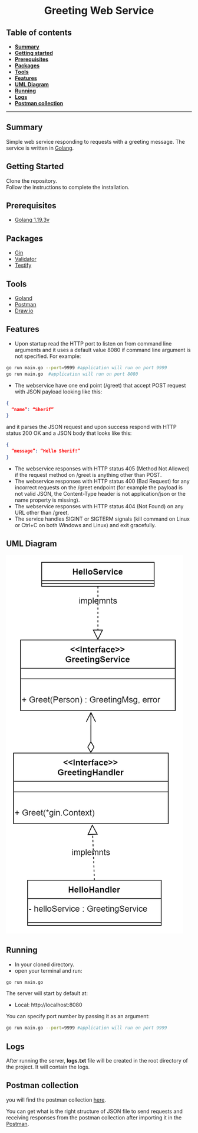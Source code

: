 <div align="center">
  <br>
  <h1>Greeting Web Service</h1>
</div>

## Table of contents

- [**Summary**](#summary)
- [**Getting started**](#getting-started)
- [**Prerequisites**](#prerequisites)
- [**Packages**](#packages)
- [**Tools**](#tools)
- [**Features**](#features)
- [**UML Diagram**](#uml-diagram)
- [**Running**](#running)
- [**Logs**](#logs)
- [**Postman collection**](#postman-collection)

---

## Summary

Simple web service responding to requests with a greeting message. The service is written
in [Golang](https://go.dev/).

## Getting Started

Clone the repository.<br />
Follow the instructions to complete the installation.

## Prerequisites

- [Golang 1.19.3v](https://pkg.go.dev/golang.org/dl/go1.19.3)

## Packages

- [Gin](https://github.com/gin-gonic/gin)
- [Validator](https://github.com/go-playground/validator)
- [Testify](https://github.com/stretchr/testify)

## Tools
- [Goland](https://www.jetbrains.com/go/)
- [Postman](https://www.postman.com/)
- [Draw.io](https://app.diagrams.net/)

## Features

- Upon startup read the HTTP port to listen on from command line arguments and it uses a default value 8080 if command
  line argument is not specified. For example:

```bash
go run main.go --port=9999 #application will run on port 9999
go run main.go  #application will run on port 8080
```

- The webservice have one end point (/greet) that accept POST request with JSON payload looking like this:

```json
{
  “name”: “Sherif”
}
```

and it parses the JSON request and upon success respond with HTTP status 200 OK and a JSON body that looks like this:

```json
{
  “message”: “Hello Sherif!”
}
```

- The webservice responses with HTTP status 405 (Method Not Allowed) if the request method on /greet is anything other
  than POST.
- The webservice responses with HTTP status 400 (Bad Request) for any incorrect requests on the /greet endpoint (for
  example the payload is not valid JSON, the Content-Type header is not application/json or the name property is
  missing).
- The webservice responses with HTTP status 404 (Not Found) on any URL other than /greet.
- The service handles SIGINT or SIGTERM signals (kill command on Linux or Ctrl+C on both Windows and Linux) and exit
  gracefully.

## UML Diagram

![UML Diagram](UML/greeting-service.png)


## Running

- In your cloned directory.
- open your terminal and run:

```bash
go run main.go
```

The server will start by default at:

- Local: http://localhost:8080

You can specify port number by passing it as an argument:
```bash
go run main.go --port=9999 #application will run on port 9999
```

## Logs

After running the server, **logs.txt** file will be created in the root directory of the project. It will contain the logs.

## Postman collection

you will find the postman collection [here](postman%20collection/greeting.postman_collection.json).

You can get what is the right structure of JSON file to send requests and receiving responses from the postman
collection after importing it in the [Postman](https://www.postman.com/).